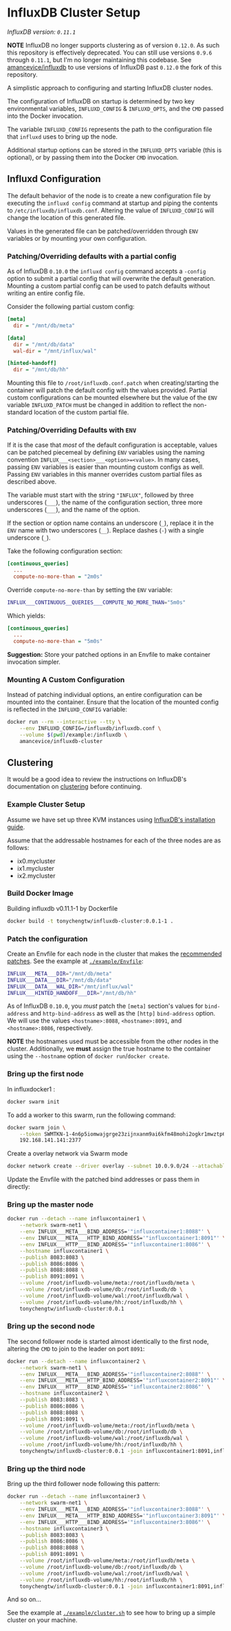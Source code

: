 # InfluxDB Cluster Setup

*InfluxDB version: `0.11.1`*

**NOTE** InfluxDB no longer supports clustering as of version `0.12.0`. As such this repository is effectively deprecated. You can still use versions `0.9.6` through `0.11.1`, but I'm no longer maintaining this codebase. See [amancevice/influxdb]() to use versions of InfluxDB past `0.12.0` the fork of this repository.

A simplistic approach to configuring and starting InfluxDB cluster nodes.

The configuration of InfluxDB on startup is determined by two key environmental variables, `INFLUXD_CONFIG` & `INFLUXD_OPTS`, and the `CMD` passed into the Docker invocation.

The variable `INFLUXD_CONFIG` represents the path to the configuration file that `influxd` uses to bring up the node.

Additional startup options can be stored in the `INFLUXD_OPTS` variable (this is optional), or by passing them into the Docker `CMD` invocation.


## Influxd Configuration

The default behavior of the node is to create a new configuration file by executing the `influxd config` command at startup and piping the contents to `/etc/influxdb/influxdb.conf`. Altering the value of `INFLUXD_CONFIG` will change the location of this generated file.

Values in the generated file can be patched/overridden through `ENV` variables or by mounting your own configuration.


### Patching/Overriding defaults with a partial config

As of InfluxDB `0.10.0` the `influxd config` command accepts a `-config` option to submit a partial config that will overwrite the default generation. Mounting a custom partial config can be used to patch defaults without writing an entire config file.

Consider the following partial custom config:

```ini
[meta]
  dir = "/mnt/db/meta"

[data]
  dir = "/mnt/db/data"
  wal-dir = "/mnt/influx/wal"

[hinted-handoff]
  dir = "/mnt/db/hh"
```

Mounting this file to `/root/influxdb.conf.patch` when creating/starting the container will patch the default config with the values provided. Partial custom configurations can be mounted elsewhere but the value of the `ENV` variable `INFLUXD_PATCH` must be changed in addition to reflect the non-standard location of the custom partial file.


### Patching/Overriding Defaults with `ENV`

If it is the case that *most* of the default configuration is acceptable, values can be patched piecemeal by defining `ENV` variables using the naming convention `INFLUX___<section>___<option>=<value>`. In many cases, passing `ENV` variables is easier than mounting custom configs as well. Passing `ENV` variables in this manner overrides custom partial files as described above.

The variable must start with the string `"INFLUX"`, followed by three underscores (`___`), the name of the configuration section, three more underscores (`___`), and the name of the option.

If the section or option name contains an underscore (`_`), replace it in the `ENV` name with two underscores (`__`). Replace dashes (`-`) with a single underscore (`_`).

Take the following configuration section:

```ini
[continuous_queries]
  ...
  compute-no-more-than = "2m0s"
```

Override `compute-no-more-than` by setting the `ENV` variable:

```bash
INFLUX___CONTINUOUS__QUERIES___COMPUTE_NO_MORE_THAN="5m0s"
```

Which yields:

```ini
[continuous_queries]
  ...
  compute-no-more-than = "5m0s"
```

**Suggestion:** Store your patched options in an Envfile to make container invocation simpler.


### Mounting A Custom Configuration

Instead of patching individual options, an entire configuration can be mounted into the container. Ensure that the location of the mounted config is reflected in the `INFLUXD_CONFIG` variable:

```bash
docker run --rm --interactive --tty \
    --env INFLUXD_CONFIG=/influxdb/influxdb.conf \
    --volume $(pwd)/example:/influxdb \
    amancevice/influxdb-cluster
```


## Clustering

It would be a good idea to review the instructions on InfluxDB's documentation on [clustering](https://docs.influxdata.com/influxdb/v0.10/guides/clustering/#configuration) before continuing.


### Example Cluster Setup

Assume we have set up three KVM instances  using [InfluxDB's installation guide](https://docs.influxdata.com/influxdb/v0.10/introduction/installation/#hosting-on-aws).

Assume that the addressable hostnames for each of the three nodes are as follows:
* ix0.mycluster
* ix1.mycluster
* ix2.mycluster

### Build Docker Image
Building influxdb v0.11.1-1 by Dockerfile

```bash
docker build -t tonychengtw/influxdb-cluster:0.0.1-1 .
```

### Patch the configuration

Create an Envfile for each node in the cluster that makes the [recommended patches](https://docs.influxdata.com/influxdb/v0.10/introduction/installation/#configuring-the-instance). See the example at [`./example/Envfile`](./example/Envfile):

```bash
INFLUX___META___DIR="/mnt/db/meta"
INFLUX___DATA___DIR="/mnt/db/data"
INFLUX___DATA___WAL_DIR="/mnt/influx/wal"
INFLUX___HINTED_HANDOFF___DIR="/mnt/db/hh"
```

As of InfluxDB `0.10.0`, you *must* patch the `[meta]` section's values for `bind-address` and `http-bind-address` as well as the `[http]` `bind-address` option. We will use the values `<hostname>:8088`, `<hostname>:8091`, and `<hostname>:8086`, respectively.

**NOTE** the hostnames used must be accessible from the other nodes in the cluster. Additionally, we **must** assign the true hostname to the container using the `--hostname` option of `docker run`/`docker create`.


### Bring up the first node

In influxdocker1 :
```bash
docker swarm init
```
To add a worker to this swarm, run the following command:
```bash
docker swarm join \
    --token SWMTKN-1-4n6p5iomwajgrge23zijnxanm9ai6kfm48mohi2ogkr1mwztp6-coyyt5b7uti9v0msykcbem9wb \
    192.168.141.141:2377
```

Create a overlay network via Swarm mode
```bash 
docker network create --driver overlay --subnet 10.0.9.0/24 --attachable swarm-net1
```

Update the Envfile with the patched bind addresses or pass them in directly:

### Bring up the master node
```bash
docker run --detach --name influxcontainer1 \
    --network swarm-net1 \
    --env INFLUX___META___BIND_ADDRESS='"influxcontainer1:8088"' \
    --env INFLUX___META___HTTP_BIND_ADDRESS='"influxcontainer1:8091"' \
    --env INFLUX___HTTP___BIND_ADDRESS='"influxcontainer1:8086"' \
    --hostname influxcontainer1 \
    --publish 8083:8083 \
    --publish 8086:8086 \
    --publish 8088:8088 \
    --publish 8091:8091 \
    --volume /root/influxdb-volume/meta:/root/influxdb/meta \
    --volume /root/influxdb-volume/db:/root/influxdb/db \
    --volume /root/influxdb-volume/wal:/root/influxdb/wal \
    --volume /root/influxdb-volume/hh:/root/influxdb/hh \
    tonychengtw/influxdb-cluster:0.0.1
```


### Bring up the second node

The second follower node is started almost identically to the first node, altering the `CMD` to join to the leader on port `8091`:

```bash
docker run --detach --name influxcontainer2 \
    --network swarm-net1 \
    --env INFLUX___META___BIND_ADDRESS='"influxcontainer2:8088"' \
    --env INFLUX___META___HTTP_BIND_ADDRESS='"influxcontainer2:8091"' \
    --env INFLUX___HTTP___BIND_ADDRESS='"influxcontainer2:8086"' \
    --hostname influxcontainer2 \
    --publish 8083:8083 \
    --publish 8086:8086 \
    --publish 8088:8088 \
    --publish 8091:8091 \
    --volume /root/influxdb-volume/meta:/root/influxdb/meta \
    --volume /root/influxdb-volume/db:/root/influxdb/db \
    --volume /root/influxdb-volume/wal:/root/influxdb/wal \
    --volume /root/influxdb-volume/hh:/root/influxdb/hh \
    tonychengtw/influxdb-cluster:0.0.1 -join influxcontainer1:8091,influxcontainer2:8091
```


### Bring up the third node

Bring up the third follower node following this pattern:

```bash
docker run --detach --name influxcontainer3 \
    --network swarm-net1 \
    --env INFLUX___META___BIND_ADDRESS='"influxcontainer3:8088"' \
    --env INFLUX___META___HTTP_BIND_ADDRESS='"influxcontainer3:8091"' \
    --env INFLUX___HTTP___BIND_ADDRESS='"influxcontainer3:8086"' \
    --hostname influxcontainer3 \
    --publish 8083:8083 \
    --publish 8086:8086 \
    --publish 8088:8088 \
    --publish 8091:8091 \
    --volume /root/influxdb-volume/meta:/root/influxdb/meta \
    --volume /root/influxdb-volume/db:/root/influxdb/db \
    --volume /root/influxdb-volume/wal:/root/influxdb/wal \
    --volume /root/influxdb-volume/hh:/root/influxdb/hh \
    tonychengtw/influxdb-cluster:0.0.1 -join influxcontainer1:8091,influxcontainer2:8091,influxcontainer3:809
```

And so on...

See the example at [`./example/cluster.sh`](./example/cluster.sh) to see how to bring up a simple cluster on your machine.

